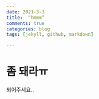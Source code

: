 ```yaml
---
date: 2021-3-3
title:  “hmmm”
comments: true
categories: blog
tags: [jekyll, github, markdown]

---
```

# 좀 돼라ㅠ
되어주세요..

